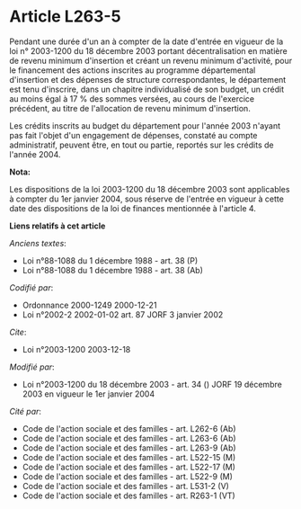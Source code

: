 # Article L263-5

Pendant une durée d'un an à compter de la date d'entrée en vigueur de la loi n° 2003-1200 du 18 décembre 2003 portant
décentralisation en matière de revenu minimum d'insertion et créant un revenu minimum d'activité, pour le financement des
actions inscrites au programme départemental d'insertion et des dépenses de structure correspondantes, le département est
tenu d'inscrire, dans un chapitre individualisé de son budget, un crédit au moins égal à 17 % des sommes versées, au cours de
l'exercice précédent, au titre de l'allocation de revenu minimum d'insertion.

Les crédits inscrits au budget du département pour l'année 2003 n'ayant pas fait l'objet d'un engagement de dépenses,
constaté au compte administratif, peuvent être, en tout ou partie, reportés sur les crédits de l'année 2004.

**Nota:**

Les dispositions de la loi 2003-1200 du 18 décembre 2003 sont applicables à compter du 1er janvier 2004, sous réserve de
l'entrée en vigueur à cette date des dispositions de la loi de finances mentionnée à l'article 4.

**Liens relatifs à cet article**

_Anciens textes_:

  - Loi n°88-1088 du 1 décembre 1988 - art. 38 (P)
  - Loi n°88-1088 du 1 décembre 1988 - art. 38 (Ab)

_Codifié par_:

  - Ordonnance 2000-1249 2000-12-21
  - Loi n°2002-2 2002-01-02 art. 87 JORF 3 janvier 2002

_Cite_:

  - Loi n°2003-1200 2003-12-18

_Modifié par_:

  - Loi n°2003-1200 du 18 décembre 2003 - art. 34 () JORF 19 décembre 2003 en vigueur le 1er janvier 2004

_Cité par_:

  - Code de l'action sociale et des familles - art. L262-6 (Ab)
  - Code de l'action sociale et des familles - art. L263-6 (Ab)
  - Code de l'action sociale et des familles - art. L263-9 (Ab)
  - Code de l'action sociale et des familles - art. L522-15 (M)
  - Code de l'action sociale et des familles - art. L522-17 (M)
  - Code de l'action sociale et des familles - art. L522-9 (M)
  - Code de l'action sociale et des familles - art. L531-2 (V)
  - Code de l'action sociale et des familles - art. R263-1 (VT)
